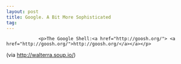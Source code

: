```yaml
---
layout: post
title: Google. A Bit More Sophisticated
tag: 
---
```



                <p>The Google Shell:<a href="http://goosh.org/"> <a href="http://goosh.org/">http://goosh.org/</a></a></p>
<p>(via <a href="http://walterra.soup.io/"><a href="http://walterra.soup.io/">http://walterra.soup.io/</a></a>)</p>
            
